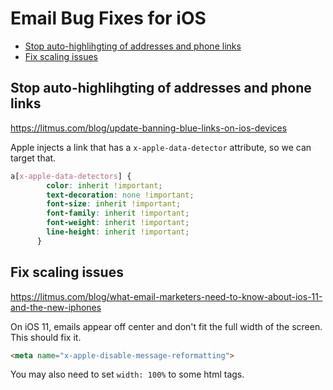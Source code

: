 # Email Bug Fixes for iOS

* [Stop auto-highlihgting of addresses and phone links](#stop-auto-highlihgting-of-addresses-and-phone-links)
* [Fix scaling issues](#fix-scaling-issues)

## Stop auto-highlihgting of addresses and phone links

https://litmus.com/blog/update-banning-blue-links-on-ios-devices

Apple injects a link that has a `x-apple-data-detector` attribute, so we can target that.

```css
a[x-apple-data-detectors] {
        color: inherit !important;
        text-decoration: none !important;
        font-size: inherit !important;
        font-family: inherit !important;
        font-weight: inherit !important;
        line-height: inherit !important;
      }
```

## Fix scaling issues

https://litmus.com/blog/what-email-marketers-need-to-know-about-ios-11-and-the-new-iphones

On iOS 11, emails appear off center and don't fit the full width of the screen. This should fix it.

```html
<meta name="x-apple-disable-message-reformatting">
```

You may also need to set `width: 100%` to some html tags.